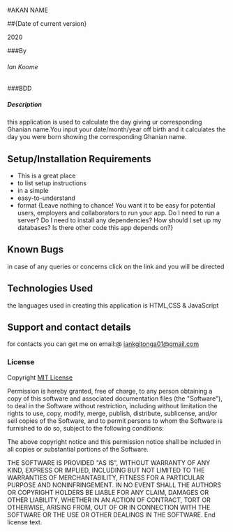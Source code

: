 #AKAN NAME

##{Date of current version}

2020

###By

###### Ian Koome

###BDD

##### Description

this application is used to calculate the day giving ur corresponding Ghanian name.You input your date/month/year off birth and it calculates the day you were born showing the corresponding Ghanian name.

## Setup/Installation Requirements

* This is a great place
* to list setup instructions
* in a simple
* easy-to-understand
* format
{Leave nothing to chance! You want it to be easy for potential users, employers and collaborators to run your app. Do I need to run a server? Do I need to install any dependencies? How should I set up my databases? Is there other code this app depends on?}
## Known Bugs

in case of any queries or concerns click on the link and you will be directed

## Technologies Used

the languages used in creating this application is HTML,CSS & JavaScript

## Support and contact details

for contacts you can get me on email:@ iankgitonga01@gmail.com

### License

Copyright [MIT License](License.txt)

Permission is hereby granted, free of charge, to any person obtaining a copy of this software and associated documentation files (the "Software"), to deal in the Software without restriction, including without limitation the rights to use, copy, modify, merge, publish, distribute, sublicense, and/or sell copies of the Software, and to permit persons to whom the Software is furnished to do so, subject to the following conditions:

The above copyright notice and this permission notice shall be included in all copies or substantial portions of the Software.

THE SOFTWARE IS PROVIDED "AS IS", WITHOUT WARRANTY OF ANY KIND, EXPRESS OR IMPLIED, INCLUDING BUT NOT LIMITED TO THE WARRANTIES OF MERCHANTABILITY, FITNESS FOR A PARTICULAR PURPOSE AND NONINFRINGEMENT. IN NO EVENT SHALL THE AUTHORS OR COPYRIGHT HOLDERS BE LIABLE FOR ANY CLAIM, DAMAGES OR OTHER LIABILITY, WHETHER IN AN ACTION OF CONTRACT, TORT OR OTHERWISE, ARISING FROM, OUT OF OR IN CONNECTION WITH THE SOFTWARE OR THE USE OR OTHER DEALINGS IN THE SOFTWARE.
End license text.